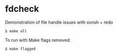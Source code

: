 # fdcheck
Demonstration of file handle issues with xonsh + redo

```
$ make all
```

To run with Make flags removed:

```
$ make flagged
```
